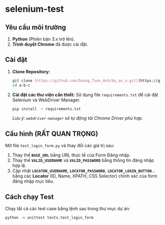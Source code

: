 # selenium-test
## Yêu cầu môi trường

1.  **Python** (Phiên bản 3.x trở lên).
2.  **Trình duyệt Chrome** đã được cài đặt.

## Cài đặt

1.  **Clone Repository:**
    ```bash
    git clone [https://github.com/Duong_Tuan_Anh/du_an_a.git](https://github.com/Duong_Tuan_Anh/du_an_a.git)
    cd a-b-c
    ```

2.  **Cài đặt các thư viện cần thiết:**
    Sử dụng file `requirements.txt` để cài đặt Selenium và WebDriver Manager.
    ```bash
    pip install -r requirements.txt
    ```
    *Lưu ý: `webdriver-manager` sẽ tự động tải Chrome Driver phù hợp.*

## Cấu hình (RẤT QUAN TRỌNG)

Mở file `test_login_form.py` và thay đổi các giá trị sau:

1.  Thay thế **`BASE_URL`** bằng URL thực tế của Form Đăng nhập.
2.  Thay thế **`VALID_USERNAME`** và **`VALID_PASSWORD`** bằng thông tin đăng nhập hợp lệ.
3.  Cập nhật **`LOCATOR_USERNAME`**, **`LOCATOR_PASSWORD`**, **`LOCATOR_LOGIN_BUTTON`**... bằng các **Locator** (ID, Name, XPATH, CSS Selector) chính xác của form đăng nhập mục tiêu.

## Cách chạy Test

Chạy tất cả các test case bằng lệnh sau trong thư mục dự án:

```bash
python -m unittest tests.test_login_form
